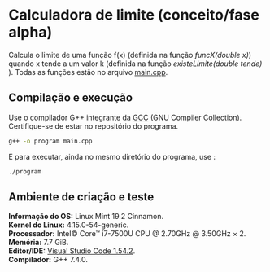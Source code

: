 # Calculadora de limite (conceito/fase alpha)

Calcula o limite de uma função f(x) (definida na função <i>funcX(double x)</i>) quando x tende a um valor k (definida na função <i>existeLimite(double tende)</i> ). Todas as funções estão no arquivo [main.cpp](./main.cpp).

## Compilação e execução

Use o compilador G++ integrante da [GCC](https://gcc.gnu.org/) (GNU Compiler Collection).
Certifique-se de estar no repositório do programa.

```bash
g++ -o program main.cpp
```
E para executar, ainda no mesmo diretório do programa, use :

```bash
./program
```

## Ambiente de criação e teste

**Informação do OS:** Linux Mint 19.2 Cinnamon.  
**Kernel do Linux:** 4.15.0-54-generic.  
**Processador:** Intel© Core™ i7-7500U CPU @ 2.70GHz @ 3.50GHz × 2.  
**Memória:** 7.7 GiB.  
**Editor/IDE:** [Visual Studio Code 1.54.2](https://code.visualstudio.com/).                         
**Compilador:** G++ 7.4.0.
